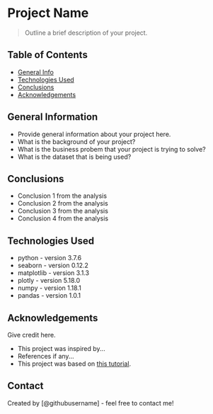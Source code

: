 # Project Name
> Outline a brief description of your project.


## Table of Contents
* [General Info](#general-information)
* [Technologies Used](#technologies-used)
* [Conclusions](#conclusions)
* [Acknowledgements](#acknowledgements)

<!-- You can include any other section that is pertinent to your problem -->

## General Information
- Provide general information about your project here.
- What is the background of your project?
- What is the business probem that your project is trying to solve?
- What is the dataset that is being used?

<!-- You don't have to answer all the questions - just the ones relevant to your project. -->

## Conclusions
- Conclusion 1 from the analysis
- Conclusion 2 from the analysis
- Conclusion 3 from the analysis
- Conclusion 4 from the analysis

<!-- You don't have to answer all the questions - just the ones relevant to your project. -->


## Technologies Used
- python - version 3.7.6
- seaborn - version 0.12.2
- matplotlib - version 3.1.3
- plotly - version 5.18.0
- numpy - version 1.18.1
- pandas - version 1.0.1

<!-- As the libraries versions keep on changing, it is recommended to mention the version of library used in this project -->

## Acknowledgements
Give credit here.
- This project was inspired by...
- References if any...
- This project was based on [this tutorial](https://www.example.com).


## Contact
Created by [@githubusername] - feel free to contact me!


<!-- Optional -->
<!-- ## License -->
<!-- This project is open source and available under the [... License](). -->

<!-- You don't have to include all sections - just the one's relevant to your project -->
